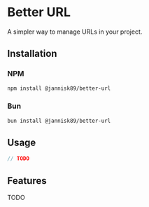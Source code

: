 # Better URL

A simpler way to manage URLs in your project.

## Installation

### NPM

```bash
npm install @jannisk89/better-url
```

### Bun

```bash
bun install @jannisk89/better-url
```

## Usage

```javascript
// TODO
```

## Features

TODO

